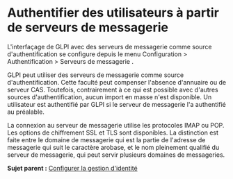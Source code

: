 Authentifier des utilisateurs à partir de serveurs de messagerie
================================================================

L'interfaçage de GLPI avec des serveurs de messagerie comme source
d'authentification se configure depuis le menu Configuration \>
Authentification \> Serveurs de messagerie .

GLPI peut utiliser des serveurs de messagerie comme source
d'authentification. Cette faculté peut compenser l'absence d'annuaire ou
de serveur CAS. Toutefois, contrairement à ce qui est possible avec
d'autres sources d'authentification, aucun import en masse n'est
disponible. Un utilisateur est authentifié par GLPI si le serveur de
messagerie l'a authentifié au préalable.

La connexion au serveur de messagerie utilise les protocoles IMAP ou
POP. Les options de chiffrement SSL et TLS sont disponibles. La
distinction est faite entre le domaine de messagerie qui est la partie
de l'adresse de messagerie qui suit le caractère arobase, et le nom
pleinement qualifié du serveur de messagerie, qui peut servir plusieurs
domaines de messageries.

**Sujet parent :** [Configurer la gestion
d'identité](../glpi/config_auth.html "La manière dont GLPI gère l'authentification et les informations personnelles des utilisateurs se configure depuis le menu Configuration > Authentification.")
